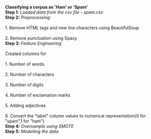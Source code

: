 **Classifying a corpus as 'Ham' or 'Spam'** <br>
**Step 1:** *Loaded data from the csv file - spam.csv* <br> 
**Step 2:** *Preprocessing:* <br> 
<br> 1. Remove HTML tags and new line characters using BeautifulSoup <br> 
<br> 2. Remove punctuation using Spacy <br> 
**Step 3:** *Feature Engineering* <br> 
<br> Created columns for <br> 
<br> 1. Number of words <br> 
<br> 2. Number of characters <br> 
<br> 3. Number of digits <br> 
<br> 4. Number of exclamation marks <br> 
<br> 5. Adding adjectives <br> 
<br> 6. Convert the "label" column values to numerical representation(0 for "spam",1 for "ham") <br> 
 **Step 4:** *Oversample using SMOTE* <br> 
 **Step 5:** *Modelling the data* <br> 
